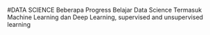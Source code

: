#DATA SCIENCE
Beberapa Progress Belajar Data Science Termasuk Machine Learning dan Deep Learning, supervised and unsupervised learning
